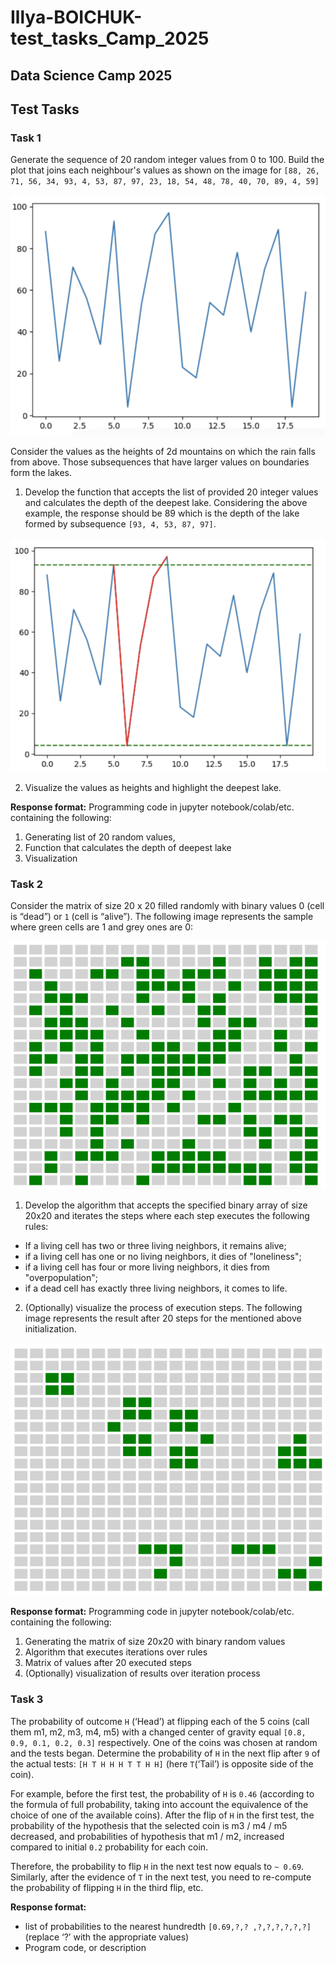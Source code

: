 # Illya-BOICHUK-test_tasks_Camp_2025

## Data Science Camp 2025
## Test Tasks

### Task 1
Generate the sequence of 20 random integer values from 0 to 100.
Build the plot that joins each neighbour's values as shown on the image for
`[88, 26, 71, 56, 34, 93, 4, 53, 87, 97, 23, 18, 54, 48, 78, 40, 70, 89, 4, 59]`

![alt text](picture/image.png)

Consider the values as the heights of 2d mountains on which the rain falls
from above. Those subsequences that have larger values on boundaries
form the lakes.

1) Develop the function that accepts the list of provided 20 integer
values and calculates the depth of the deepest lake. Considering the 
above example, the response should be 89 which is the depth of the
lake formed by subsequence `[93, 4, 53, 87, 97]`.

![alt text](picture/image-1.png)

2) Visualize the values as heights and highlight the deepest lake.

**Response format:**
Programming code in jupyter notebook/colab/etc. containing the following:
1) Generating list of 20 random values,
2) Function that calculates the depth of deepest lake
3) Visualization

### Task 2

Consider the matrix of size 20 x 20 filled randomly with binary values 0
(cell is “dead”) or `1` (cell is “alive”).
The following image represents the sample where green cells are 1 and
grey ones are 0:

![alt text](picture/image-2.png)

1) Develop the algorithm that accepts the specified binary array of size
20x20 and iterates the steps where each step executes the following
rules:
  - If a living cell has two or three living neighbors, it remains alive;
  - if a living cell has one or no living neighbors, it dies of
"loneliness";
  - if a living cell has four or more living neighbors, it dies from
"overpopulation";
  - if a dead cell has exactly three living neighbors, it comes to life.

2) (Optionally) visualize the process of execution steps.
The following image represents the result after 20 steps for the mentioned
above initialization.

![alt text](picture/image-3.png)

**Response format:**
Programming code in jupyter notebook/colab/etc. containing the following:
1) Generating the matrix of size 20x20 with binary random values
2) Algorithm that executes iterations over rules
3) Matrix of values after 20 executed steps
4) (Optionally) visualization of results over iteration process

### Task 3

The probability of outcome `H` (‘Head’) at flipping each of the 5 coins (call
them m1, m2, m3, m4, m5) with a changed center of gravity equal `[0.8, 0.9, 0.1, 0.2, 0.3]` respectively. One of the coins was chosen at random and the
tests began. Determine the probability of `H` in the next flip after `9` of the
actual tests: `[H T H H H T T H H]` (here `T`(‘Tail’) is opposite side of the
coin).

For example, before the first test, the probability of `H` is `0.46` (according to
the formula of full probability, taking into account the equivalence of the
choice of one of the available coins). After the flip of `H` in the first test, the
probability of the hypothesis that the selected coin is m3 / m4 / m5
decreased, and probabilities of hypothesis that m1 / m2, increased
compared to initial `0.2` probability for each coin.

Therefore, the probability to flip `H` in the next test now equals to `~ 0.69`.
Similarly, after the evidence of `T` in the next test, you need to re-compute
the probability of flipping `H` in the third flip, etc.

**Response format:**
  - list of probabilities to the nearest hundredth `[0.69,?,? ,?,?,?,?,?,?]`
(replace ‘?’ with the appropriate values)
  - Program code, or description